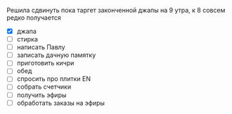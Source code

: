 Решила сдвинуть пока таргет законченной джапы на 9 утра, к 8 совсем редко получается
- [x] джапа
- [ ] стирка
- [ ] написать Павлу
- [ ] записать дачную памятку
- [ ] приготовить кичри
- [ ] обед
- [ ] спросить про плитки EN
- [ ] собрать счетчики
- [ ] получить эфиры
- [ ] обработать заказы на эфиры